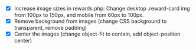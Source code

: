- [x] Increase image sizes in rewards.php: Change desktop .reward-card img from 100px to 150px, and mobile from 60px to 100px.
- [x] Remove background from images (change CSS background to transparent, remove padding)
- [x] Center the images (change object-fit to contain, add object-position center)
